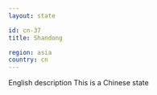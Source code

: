 ```yaml
---
layout: state

id: cn-37
title: Shandong

region: asia
country: cn
---
```

English description
This is a Chinese state